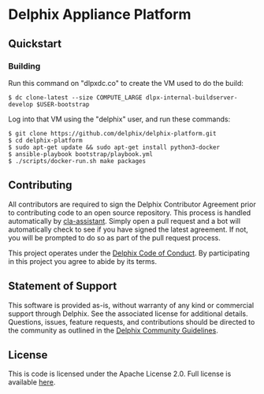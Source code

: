 # Delphix Appliance Platform

## Quickstart

### Building

Run this command on "dlpxdc.co" to create the VM used to do the build:

    $ dc clone-latest --size COMPUTE_LARGE dlpx-internal-buildserver-develop $USER-bootstrap

Log into that VM using the "delphix" user, and run these commands:

    $ git clone https://github.com/delphix/delphix-platform.git
    $ cd delphix-platform
    $ sudo apt-get update && sudo apt-get install python3-docker
    $ ansible-playbook bootstrap/playbook.yml
    $ ./scripts/docker-run.sh make packages

## Contributing

All contributors are required to sign the Delphix Contributor Agreement prior
to contributing code to an open source repository. This process is handled
automatically by [cla-assistant](https://cla-assistant.io/). Simply open a pull
request and a bot will automatically check to see if you have signed the latest
agreement. If not, you will be prompted to do so as part of the pull request
process.

This project operates under the [Delphix Code of
Conduct](https://delphix.github.io/code-of-conduct.html). By participating in
this project you agree to abide by its terms.

## Statement of Support

This software is provided as-is, without warranty of any kind or commercial
support through Delphix. See the associated license for additional details.
Questions, issues, feature requests, and contributions should be directed to
the community as outlined in the [Delphix Community
Guidelines](https://delphix.github.io/community-guidelines.html).

## License

This is code is licensed under the Apache License 2.0. Full license is
available [here](./LICENSE).
